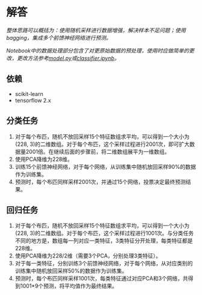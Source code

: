 # 解答


*整体思路可以概括为：使用随机采样进行数据增强，解决样本不足问题；使用bagging，集成多个前馈神经网络进行预测。*

*Notebook中的数据处理部分包含了对更原始数据的预处理，使用时应做简单的更改，更改方法参考[model.py](/model/model.py)或[classifier.ipynb](/notebook/classifier.ipynb)。*


## 依赖
- scikit-learn
- tensorflow 2.x


## 分类任务

1. 对于每个布匹，随机不放回采样15个特征数组求平均，可以得到一个大小为(228, 3)的二维数组。对于每个布匹，这个采样过程进行2001次，即可扩大数据量2001倍。在继续后面的步骤前，将二维数组展平为一维数组。
2. 使用PCA降维为228维。
3. 训练15个前馈神经网络，对于每个网络，从训练集中随机放回采样90%的数据作为训练集。
4. 预测时，每个布匹同样采样2001次，并通过15个网络，投票决定最终预测结果。


## 回归任务

1. 对于每个布匹，随机不放回采样15个特征数组求平均，可以得到一个大小为(228, 3)的二维数组。对于每个布匹，这个采样过程进行1001次。与分类任务不同的地方是，数组每一列对应一类特征，3类特征分开处理，每类特征都是228维。
2. 使用PCA降维为228/2维（需要3个PCA，分别处理3类特征）。
3. 对于每一类特征，分别训练3个前馈神经网络，对于每个网络，从对应类别的训练集中随机放回采样50%的数据作为训练集。
4. 预测时，每个布匹同样采样1001次，每类特征通过对应PCA和3个网络，共得到1001*9个预测，将平均值作为最终结果。
